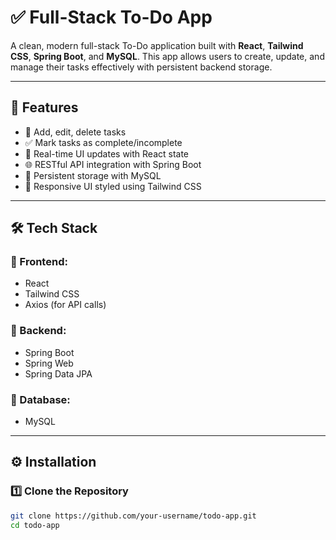 # ✅ Full-Stack To-Do App

A clean, modern full-stack To-Do application built with **React**, **Tailwind CSS**, **Spring Boot**, and **MySQL**. This app allows users to create, update, and manage their tasks effectively with persistent backend storage.

---

## 🚀 Features

- 📝 Add, edit, delete tasks
- ✅ Mark tasks as complete/incomplete
- 🔁 Real-time UI updates with React state
- 🌐 RESTful API integration with Spring Boot
- 💾 Persistent storage with MySQL
- 🎨 Responsive UI styled using Tailwind CSS

---

## 🛠️ Tech Stack

### 🔹 Frontend:
- React
- Tailwind CSS
- Axios (for API calls)

### 🔹 Backend:
- Spring Boot
- Spring Web
- Spring Data JPA

### 🔹 Database:
- MySQL

---

## ⚙️ Installation

### 1️⃣ Clone the Repository

```bash
git clone https://github.com/your-username/todo-app.git
cd todo-app
